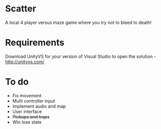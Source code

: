 # Scatter
A local 4 player versus maze game where you try not to bleed to death!

# Requirements
Download UnityVS for your version of Visual Studio to open the solution - http://unityvs.com/

# To do
- Fix movement
- Multi controller input
- Implement audio and map
- User interface
- ~~Pickups and traps~~
- Win lose state